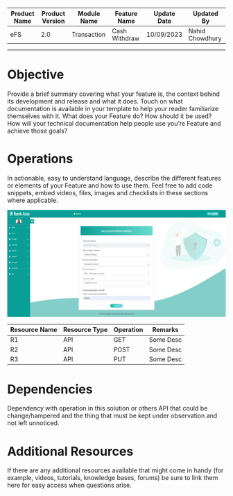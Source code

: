 | Product Name | Product Version | Module Name | Feature Name | Update Date | Updated By
|---|---|---|---|---|---|
| eFS | 2.0 | Transaction | Cash Withdraw | 10/09/2023 | Nahid Chowdhury

***

# Objective
Provide a brief summary covering what your feature is, the context behind its development and release and what it does. Touch on what documentation is available in your template to help your reader familiarize themselves with it. 
What does your Feature do? 
How should it be used? 
How will your technical documentation help people use you’re Feature and achieve those goals?

# Operations
In actionable, easy to understand language, describe the different features or elements of your Feature and how to use them. Feel free to add code snippets, embed videos, files, images and checklists in these sections where applicable.

![My image alt text](finger1.png)

| Resource Name | Resource Type | Operation | Remarks | 
|---|---|---|---|
| R1 | API | GET | Some Desc
| R2 | API | POST | Some Desc
| R3 | API | PUT | Some Desc

# Dependencies
Dependency with operation in this solution or others API that could be change/hampered and the thing that must be kept under observation and not left unnoticed.

# Additional Resources
If there are any additional resources available that might come in handy (for example, videos, tutorials, knowledge bases, forums) be sure to link them here for easy access when questions arise. 
